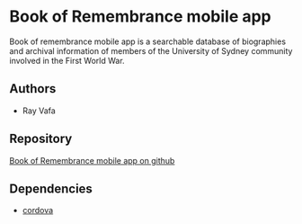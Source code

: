 Book of Remembrance mobile app
=======
Book of remembrance mobile app is a searchable database of biographies and archival information of members of the University of Sydney community involved in the First World War.

Authors
-------
* Ray Vafa

Repository
-------
[Book of Remembrance mobile app on github](https://github.com/rayvafa/book-of-remembrance-mobile-app)

Dependencies
------------
* [cordova](https://cordova.apache.org/)

